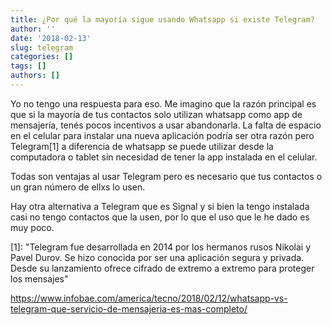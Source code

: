 ```yaml
---
title: ¿Por qué la mayoría sigue usando Whatsapp si existe Telegram?
author: ''
date: '2018-02-13'
slug: telegram
categories: []
tags: []
authors: []
---
```


Yo no tengo una respuesta para eso. Me imagino que la razón principal es que si la mayoría de tus contactos solo utilizan whatsapp como app de mensajería, tenés pocos incentivos a usar abandonarla. La falta de espacio en el celular para instalar una nueva aplicación podría ser otra razón pero Telegram[1] a diferencia de whatsapp se puede utilizar desde la computadora o tablet sin necesidad de tener la app instalada en el celular. 

Todas son ventajas al usar Telegram pero es necesario que tus contactos o un gran número de ellxs lo usen.

Hay otra alternativa a Telegram que es Signal y si bien la tengo instalada casi no tengo contactos que la usen, por lo que el uso que le he dado es muy poco.

[1]: "Telegram fue desarrollada en 2014 por los hermanos rusos Nikolai y Pavel Durov. Se hizo conocida por ser una aplicación segura y privada. Desde su lanzamiento ofrece cifrado de extremo a extremo para proteger los mensajes"

https://www.infobae.com/america/tecno/2018/02/12/whatsapp-vs-telegram-que-servicio-de-mensajeria-es-mas-completo/